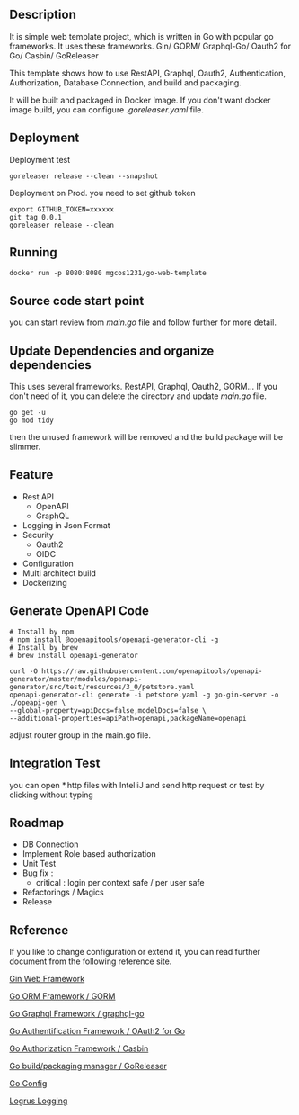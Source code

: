
## Description
It is simple web template project, which is written in Go with popular go frameworks.
It uses these frameworks. Gin/ GORM/ Graphql-Go/ Oauth2 for Go/ Casbin/ GoReleaser

This template shows how to use RestAPI, Graphql, Oauth2, Authentication, Authorization, Database Connection, 
and build and packaging.

It will be built and packaged in Docker Image. If you don't want docker image build, 
you can configure _.goreleaser.yaml_ file.

## Deployment
Deployment test
```agsl
goreleaser release --clean --snapshot
```
Deployment on Prod.
you need to set github token 
```agsl
export GITHUB_TOKEN=xxxxxx
git tag 0.0.1
goreleaser release --clean
```

## Running

```agsl
docker run -p 8080:8080 mgcos1231/go-web-template 
```

## Source code start point
you can start review from _main.go_ file and follow further for more detail.

## Update Dependencies and organize dependencies
This uses several frameworks. RestAPI, Graphql, Oauth2, GORM... 
If you don't need of it, you can delete the directory and update _main.go_ file.
```agsl
go get -u
go mod tidy
```
then the unused framework will be removed and the build package will be slimmer.

## Feature
- Rest API
  - OpenAPI
  - GraphQL
- Logging in Json Format
- Security
  - Oauth2
  - OIDC
- Configuration
- Multi architect build 
- Dockerizing

## Generate OpenAPI Code

```azure
# Install by npm
# npm install @openapitools/openapi-generator-cli -g
# Install by brew
# brew install openapi-generator
  
curl -O https://raw.githubusercontent.com/openapitools/openapi-generator/master/modules/openapi-generator/src/test/resources/3_0/petstore.yaml
openapi-generator-cli generate -i petstore.yaml -g go-gin-server -o ./opeapi-gen \
--global-property=apiDocs=false,modelDocs=false \
--additional-properties=apiPath=openapi,packageName=openapi
```

adjust router group in the main.go file.

## Integration Test
you can open *.http files with IntelliJ and send http request or test by clicking without typing

## Roadmap
- DB Connection 
- Implement Role based authorization
- Unit Test
- Bug fix : 
  - critical : login per context safe / per user safe
- Refactorings / Magics
- Release

## Reference 
If you like to change configuration or extend it, you can read further document
from the following reference site.

[Gin Web Framework](https://github.com/gin-gonic/gin)

[Go ORM Framework / GORM](https://github.com/go-gorm/gorm)

[Go Graphql Framework / graphql-go](https://github.com/graph-gophers/graphql-go)

[Go Authentification Framework / OAuth2 for Go](https://github.com/golang/oauth2)

[Go Authorization Framework / Casbin](https://github.com/casbin/casbin)

[Go build/packaging manager / GoReleaser](https://github.com/goreleaser/goreleaser)

[Go Config](https://github.com/gookit/config)

[Logrus Logging](https://github.com/sirupsen/logrus)